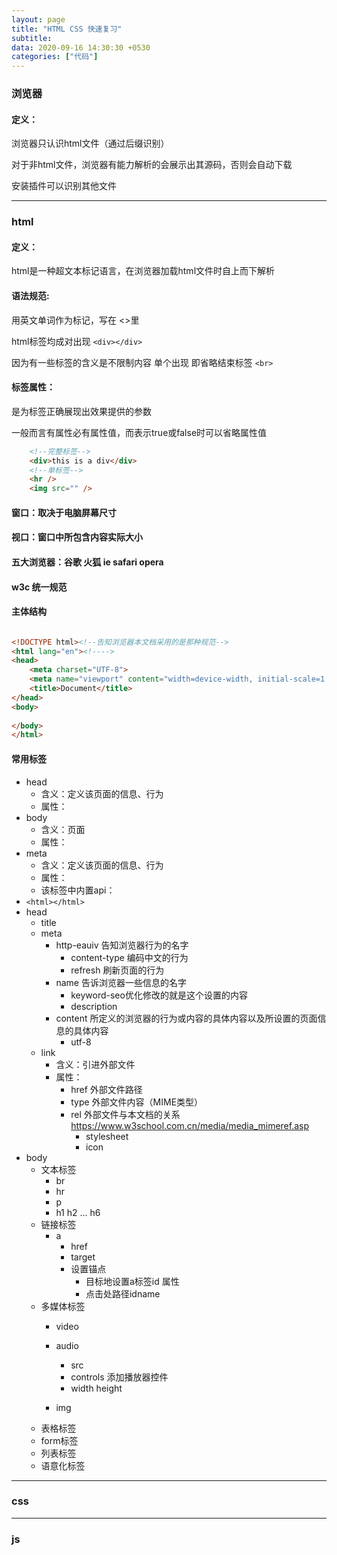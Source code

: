 ```yaml
---
layout: page
title: "HTML CSS 快速复习"
subtitle: 
data: 2020-09-16 14:30:30 +0530
categories: ["代码"]
---
```


### 浏览器

#### 定义：

浏览器只认识html文件（通过后缀识别）

对于非html文件，浏览器有能力解析的会展示出其源码，否则会自动下载

安装插件可以识别其他文件

---

### html

#### 定义：

html是一种超文本标记语言，在浏览器加载html文件时自上而下解析

#### 语法规范:

用英文单词作为标记，写在 <>里

html标签均成对出现 `<div></div>`

因为有一些标签的含义是不限制内容 单个出现 即省略结束标签 `<br>`

#### 标签属性：

是为标签正确展现出效果提供的参数

一般而言有属性必有属性值，而表示true或false时可以省略属性值

```html
    <!--完整标签-->
    <div>this is a div</div>
    <!--单标签-->
    <hr />
    <img src="" />
```

#### 窗口：取决于电脑屏幕尺寸

#### 视口：窗口中所包含内容实际大小

#### 五大浏览器：谷歌 火狐 ie safari opera

#### w3c 统一规范

#### 主体结构

```html

<!DOCTYPE html><!--告知浏览器本文档采用的是那种规范-->
<html lang="en"><!---->
<head>
    <meta charset="UTF-8">
    <meta name="viewport" content="width=device-width, initial-scale=1.0">
    <title>Document</title>
</head>
<body>
    
</body>
</html>

```

#### 常用标签

- head
    - 含义：定义该页面的信息、行为
    - 属性：
- body
    - 含义：页面
    - 属性：
- meta 
    - 含义：定义该页面的信息、行为
    - 属性：
    - 该标签中内置api：
- `<html></html>`
- head 
    - title 
    - meta
        - http-eauiv 告知浏览器行为的名字
            - content-type 编码中文的行为
            - refresh   刷新页面的行为
        - name 告诉浏览器一些信息的名字
            - keyword-seo优化修改的就是这个设置的内容
            - description
        - content 所定义的浏览器的行为或内容的具体内容以及所设置的页面信息的具体内容
            - utf-8
    - link
        - 含义：引进外部文件
        - 属性：
            - href 外部文件路径
            - type 外部文件内容（MIME类型）
            - rel  外部文件与本文档的关系 https://www.w3school.com.cn/media/media_mimeref.asp
                - stylesheet
                - icon
- body
    - 文本标签
        - br
        - hr 
        - p 
        - h1 h2 ... h6
    - 链接标签
        - a 
            - href
            - target
            - 设置锚点
                - 目标地设置a标签id 属性
                - 点击处路径idname
    - 多媒体标签
        - video
        - audio
            - src
            - controls 添加播放器控件
            - width height 

        - img
    - 表格标签
    - form标签
    - 列表标签
    - 语意化标签

---

### css

---

### js